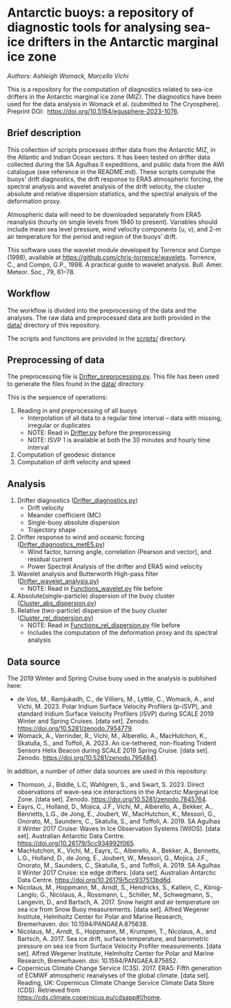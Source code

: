 # Antarctic buoys: a repository of diagnostic tools for analysing sea-ice drifters in the Antarctic marginal ice zone
_Authors: Ashleigh Womack, Marcello Vichi_

This is a repository for the computation of diagnostics related to sea-ice drifters in the Antarctic marginal ice zone (MIZ). The diagnostics have been used for the data analysis in Womack et al. (submitted to The Cryosphere). Preprint DOI:  https://doi.org/10.5194/egusphere-2023-1076.

## Brief description

This collection of scripts processes drifter data from the Antarctic MIZ, in the Atlantic and Indian Ocean sectors. It has been tested on drifter data collected during the SA Agulhas II expeditions, and public data from the AWI catalogue (see reference in the README.md). These scripts compute the buoys’ drift diagnostics, the drift response to ERA5 atmospheric forcing, the spectral analysis and wavelet analysis of the drift velocity, the cluster absolute and relative dispersion statistics, and the spectral analysis of the deformation proxy.
 

Atmospheric data will need to be downloaded separately from ERA5 reanalysis (hourly on single levels from 1940 to present). Variables should include mean sea level pressure, wind velocity components (u, v), and 2-m air temperature for the period and region of the buoys’ drift. 

This software uses the wavelet module developed by Torrence and Compo (1998), available at https://github.com/chris-torrence/wavelets. Torrence, C., and Compo, G.P., 1998. A practical guide to wavelet analysis. Bull. Amer. Meteor. Soc., 79, 61–78. 

## Workflow 
The workflow is divided into the preprocessing of the data and the analyses. The raw data and preprocessed data are both provided in the [data/](https://github.com/mvichi/antarctic-buoys/tree/main/data) directory of this repository. 

The scripts and functions are provided in the [scripts/](https://github.com/mvichi/antarctic-buoys/tree/main/scripts) directory. 

## Preprocessing of data
The preprocessing file is [Drifter_preprocessing.py](https://github.com/mvichi/antarctic-buoys/blob/main/scripts/Drifter_preprocess.py). This file has been used to generate the files found in the [data/](https://github.com/mvichi/antarctic-buoys/tree/main/data) directory. 

This is the sequence of operations:
1.	Reading in and preprocessing of all buoys
      *	Interpolation of all data to a regular time interval – data with missing, irregular or duplicates
      *	NOTE: Read in [Drifter.py](https://github.com/mvichi/antarctic-buoys/blob/main/scripts/Drifter.py) before the preprocessing
      *	NOTE: ISVP 1 is available at both the 30 minutes and hourly time interval
2.	Computation of geodesic distance
3.	Computation of drift velocity and speed

## Analysis
1.	Drifter diagnostics ([Drifter_diagnostics.py](https://github.com/mvichi/antarctic-buoys/blob/main/scripts/Drifter_diagnostics.py)) 
      *	Drift velocity
      *	Meander coefficient (MC)
      *	Single-buoy absolute dispersion
      *	Trajectory shape
2.	Drifter response to wind and oceanic forcing ([Drifter_diagnostics_metE5.py](https://github.com/mvichi/antarctic-buoys/blob/main/scripts/Drifter_diagnostics_metE5.py))
      *	Wind factor, turning angle, correlation (Pearson and vector), and residual current
      *	Power Spectral Analysis of the drifter and ERA5 wind velocity
3.	Wavelet analysis and Butterworth High-pass filter ([Drifter_wavelet_analysis.py](https://github.com/mvichi/antarctic-buoys/blob/main/scripts/Drifter_wavelet_analysis.py))
      *	NOTE: Read in [Functions_wavelet.py](https://github.com/mvichi/antarctic-buoys/blob/main/scripts/Functions_wavelet.py) file before
4.	Absolute(single-particle) dispersion of the buoy cluster ([Cluster_abs_dispersion.py](https://github.com/mvichi/antarctic-buoys/blob/main/scripts/Cluster_abs_dispersion.py))
5.	Relative (two-particle) dispersion of the buoy cluster ([Cluster_rel_dispersion.py](https://github.com/mvichi/antarctic-buoys/blob/main/scripts/Cluster_rel_dispersion.py))
      *	NOTE: Read in [Functions_rel_dispersion.py](https://github.com/mvichi/antarctic-buoys/blob/main/scripts/Functions_rel_dispersion.py) file before 
      *	Includes the computation of the deformation proxy and its spectral analysis

## Data source
The 2019 Winter and Spring Cruise buoy used in the analysis is published here:

* de Vos, M., Ramjukadh, C., de Villiers, M., Lyttle, C., Womack, A., and Vichi, M. 2023. Polar Iridium Surface Velocity Profilers (p-iSVP), and standard Iridium Surface Velocity Profilers (iSVP) during SCALE 2019 Winter and Spring Cruises. [data set]. Zenodo. https://doi.org/10.5281/zenodo.7954779.
* Womack, A., Verrinder, R., Vichi, M., Alberello, A., MacHutchon, K., Skatulla, S., and Toffoli, A. 2023. An ice-tethered, non-floating Trident Sensors Helix Beacon during SCALE 2019 Spring Cruise. [data set]. Zenodo. https://doi.org/10.5281/zenodo.7954841. 

In addition, a number of other data sources are used in this repository: 

* Thomson, J., Biddle, L.C, Wahlgren, S., and Swart, S. 2023. Direct observations of wave-sea ice interactions in the Antarctic Marginal Ice Zone. [data set]. Zenodo. https://doi.org/10.5281/zenodo.7845764.
* Eayrs, C., Holland, D., Mojica, J.F., Vichi, M., Alberello, A., Bekker, A., Bennetts, L.G., de Jong, E., Joubert, W., MacHutchon, K., Messori, G., Onorato, M., Saunders, C., Skatulla, S., and Toffoli, A. 2019. SA Agulhas II Winter 2017 Cruise: Waves In Ice Observation Systems (WIIOS). [data set]. Australian Antarctic Data Centre. https://doi.org/10.26179/5cc934992f065.
* MacHutchon, K., Vichi, M., Eayrs, C., Alberello, A., Bekker, A., Bennetts, L.G., Holland, D., de Jong, E., Joubert, W., Messori, G., Mojica, J.F., Onorato, M., Saunders, C., Skatulla, S., and Toffoli, A. 2019. SA Agulhas II Winter 2017 Cruise: ice edge drifters. [data set]. Australian Antarctic Data Centre. https://doi.org/10.26179/5cc937513bd6d.
* Nicolaus, M., Hoppmann, M., Arndt, S., Hendricks, S., Katlein, C., König-Langlo, G., Nicolaus, A., Rossmann, L., Schiller, M., Schwegmann, S., Langevin, D., and Bartsch, A. 2017. Snow height and air temperature on sea ice from Snow Buoy measurements. [data set]. Alfred Wegener Institute, Helmholtz Center for Polar and Marine Research, Bremerhaven. doi: 10.1594/PANGAEA.875638.
* Nicolaus, M., Arndt, S., Hoppmann, M., Krumpen, T., Nicolaus, A., and Bartsch, A. 2017. Sea ice drift, surface temperature, and barometric pressure on sea ice from Surface Velocity Profiler measurements. [data set]. Alfred Wegener Institute, Helmholtz Center for Polar and Marine Research, Bremerhaven. doi: 10.1594/PANGAEA.875652.
* Copernicus Climate Change Service (C3S). 2017. ERA5: Fifth generation of ECMWF atmospheric reanalyses of the global climate. [data set]. Reading, UK: Copernicus Climate Change Service Climate Data Store (CDS). Retrieved from https://cds.climate.copernicus.eu/cdsapp#!/home.
